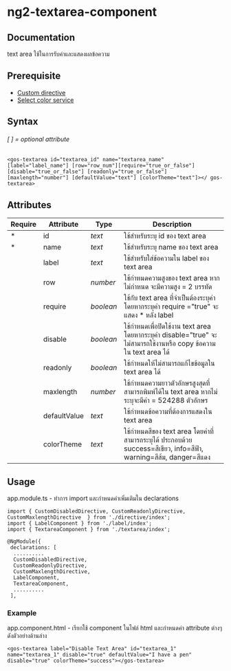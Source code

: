 # ng2-textarea-component #

## Documentation ##
text area ใช้ในการรับค่าและแสดงผลข้อความ

## Prerequisite ##
* [Custom directive](https://github.com/limjoonae/ng2-textarea-component/tree/master/directive)
* [Select color service](https://github.com/limjoonae/ng2-textarea-component/tree/master/service)

## Syntax ##
###### [ ] = optional attribute ######
`<gos-textarea id="textarea_id" name="textarea_name" [label="label_name"] [row="row_num"][require="true_or_false"] [disable="true_or_false"] [readonly="true_or_false"] [maxlength="number"] [defaultValue="text"] [colorTheme="text"]></ gos-textarea>`


## Attributes ##

Require | Attribute   | Type        | Description
------- |----------   | -----       | -------------
*       |id           | *text*      | ใช้สำหรับระบุ id ของ text area
*       |name         | *text*      | ใช้สำหรับระบุ name ของ text area
        |label        | *text*      | ใช้สำหรับใส่ข้อความใน label ของ text area
        |row          | *number*    | ใช้กำหนดความสูงของ text area หากไม่กำหนด จะมีความสูง = 2 บรรทัด
        |require      | *boolean*   | ใช้กับ text area ที่จำเป็นต้องระบุค่า โดยหากระบุค่า require ="true" จะแสดง * หลัง label
        |disable      | *boolean*   | ใช้กำหนดเพื่อปิดใช้งาน text area โดยหากระบุค่า disable="true" จะไม่สามารถใช้งานหรือ copy ข้อความใน text area ได้
        |readonly     | *boolean*   | ใช้กำหนดให้ไม่สามารถแก้ไขข้อมูลใน text area ได้
        |maxlength    | *number*    | ใช้กำหนดความยาวตัวอักษรสูงสุดที่สามารถพิมพ์ได้ใน text area หากไม่ระบุจะมีค่า = 524288 ตัวอักษร
        |defaultValue | *text*      | ใช้กำหนดข้อความที่ต้องการแสดงใน text area
        |colorTheme   | *text*      | ใช้กำหนดสีของ text area โดยค่าที่สามารถระบุได้ ประกอบด้วย success=สีเขียว, info=สีฟ้า, warning=สีส้ม, danger=สีแดง


## Usage ##
app.module.ts - ทำการ import และกำหนดค่าเพิ่มเติมใน declarations
    
    import { CustomDisabledDirective, CustomReadonlyDirective, CustomMaxlengthDirective  } from './directive/index';
    import { LabelComponent } from './label/index';
    import { TextareaComponent } from './textarea/index';

    @NgModule({
     declarations: [
      ..........
      CustomDisabledDirective,
      CustomReadonlyDirective,
      CustomMaxlengthDirective,
      LabelComponent,
      TextareaComponent,
      ..........
     ],


### Example ###
app.component.html - เรียกใช้ component ในไฟล์ html และกำหนดค่า attribute ต่างๆ ดังตัวอย่างด้านล่าง

    <gos-textarea label="Disable Text Area" id="textarea_1" name="textarea_1" disable="true" defaultValue="I have a pen" disable="true" colorTheme="success"></gos-textarea>
